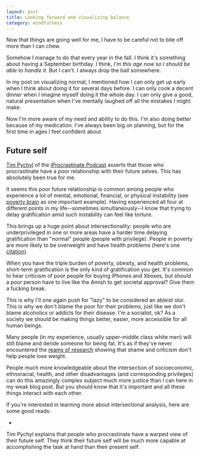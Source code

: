 ```yaml
---
layout: post
title: Looking forward and visualizing balance
category: mindfulness
---
```


Now that things are going well for me, I have to be careful not to bite off more than I can chew.

Somehow I manage to do that every year in the fall. I think it's something about having a September birthday. I think, *I'm this age now so I should be able to handle it.* But I can't. I always drop the ball somewhere.

In my post on visualizing normal, I mentioned how I can only get up early when I think about doing it for several days before. I can only cook a decent dinner when I imagine myself doing it the whole day. I can only give a good, natural presentation when I've mentally laughed off all the mistakes I might make.

Now I'm more aware of my need and ability to do this. I'm also doing better because of my medication. I've always been big on planning, but for the first time in ages I feel confident about 

## Future self

[Tim Pychyl]() of the [iProcrastinate Podcast]() asserts that those who procrastinate have a poor relationship with their future selves. This has absolutely been true for me.

It seems this poor future relationship is common among people who experience a lot of mental, emotional, financial, or physical instability (see [poverty brain]() as one important example). Having experienced all four at different points in my life--sometimes simultaneously--I know that trying to delay gratification amid such instability can feel like torture.

This brings up a huge point about intersectionality: people who are underprivileged in one or more areas have a harder time delaying gratification than "normal" people (people with privilege). People in poverty are more likely to be overweight and have health problems (here's one [citation]()).

When you have the triple burden of poverty, obesity, and health problems, short-term gratification is the only kind of gratification you get. It's common to hear criticism of poor people for buying iPhones and Xboxes, but should a poor person have to live like the Amish to get societal approval? Give them a fucking break.

This is why I'll one again push for "lazy" to be considered an ableist slur. This is why we don't blame the poor for their problems, just like we don't blame alcoholics or addicts for their disease. I'm a socialist, ok? As a society we should be making things better, easier, more accessible for all human beings.

Many people (in my experience, usually upper-middle class white men) will still blame and deride someone for being fat. It's as if they've never encountered the [reams of research]() showing that shame and criticism don't help people lose weight.

People much more knowledgeable about the intersection of socioeconomic, ethnoracial, health, and other disadvantages (and corresponding privileges) can do this amazingly complex subject much more justice than I can here in my weak blog post. But you should know that it's important and all these things interact with each other.

<aside>
  <p>If you're interested in learning more about intersectional analysis, here are some good reads:</p>
  <ul>
    <li></li>
  </ul>
</aside>

Tim Pychyl explains that people who procrastinate have a warped view of their future self. They think their future self will be much more capable at accomplishing the task at hand than their present self. 
